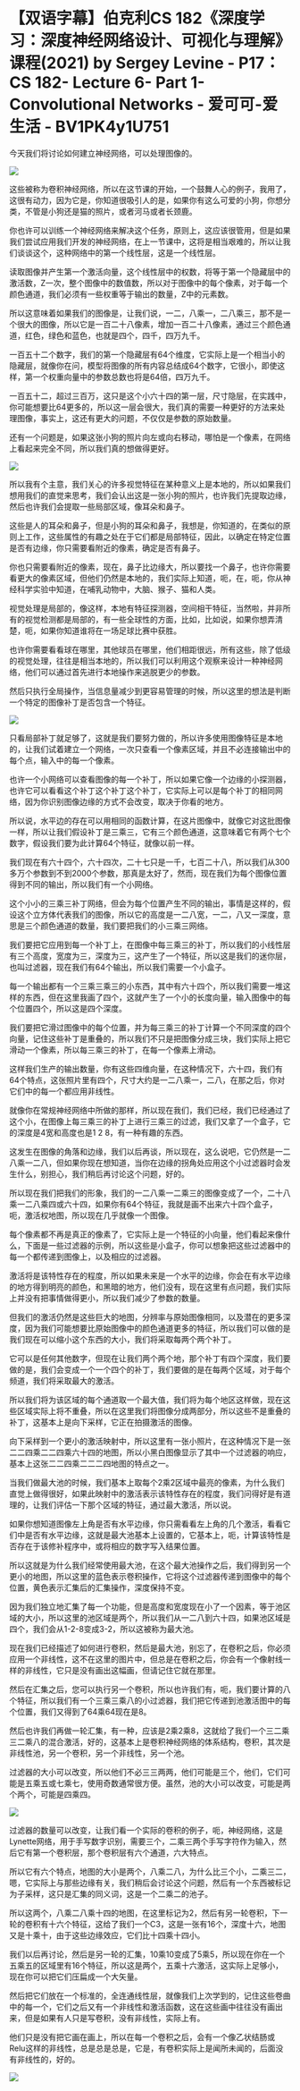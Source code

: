 # 【双语字幕】伯克利CS 182《深度学习：深度神经网络设计、可视化与理解》课程(2021) by Sergey Levine - P17：CS 182- Lecture 6- Part 1- Convolutional Networks - 爱可可-爱生活 - BV1PK4y1U751

今天我们将讨论如何建立神经网络，可以处理图像的。

![](img/aa26b7e88baee7fb28c864168a76f679_1.png)

这些被称为卷积神经网络，所以在这节课的开始，一个鼓舞人心的例子，我用了，这很有动力，因为它是，你知道很吸引人的是，如果你有这么可爱的小狗，你想分类，不管是小狗还是猫的照片，或者河马或者长颈鹿。

你也许可以训练一个神经网络来解决这个任务，原则上，这应该很管用，但是如果我们尝试应用我们开发的神经网络，在上一节课中，这将是相当艰难的，所以让我们谈谈这个，这种网络中的第一个线性层，这是一个线性层。

读取图像并产生第一个激活向量，这个线性层中的权数，将等于第一个隐藏层中的激活数，Z一次，整个图像中的数值数，所以对于图像中的每个像素，对于每一个颜色通道，我们必须有一些权重等于输出的数量，Z中的元素数。

所以这意味着如果我们的图像是，让我们说，一二，八乘一，二八乘三，那不是一个很大的图像，所以它是一百二十八像素，增加一百二十八像素，通过三个颜色通道，红色，绿色和蓝色，也就是四个，四千，四万九千。

一百五十二个数字，我们的第一个隐藏层有64个维度，它实际上是一个相当小的隐藏层，就像你在问，模型将图像的所有内容总结成64个数字，它很小，即使这样，第一个权重向量中的参数总数也将是64倍，四万九千。

一百五十二，超过三百万，这只是这个小六十四的第一层，尺寸隐层，在实践中，你可能想要比64更多的，所以这一层会很大，我们真的需要一种更好的方法来处理图像，事实上，这还有更大的问题，不仅仅是参数的原始数量。

还有一个问题是，如果这张小狗的照片向左或向右移动，哪怕是一个像素，在网络上看起来完全不同，所以我们真的想做得更好。



![](img/aa26b7e88baee7fb28c864168a76f679_3.png)

所以我有个主意，我们关心的许多视觉特征在某种意义上是本地的，所以如果我们想用我们的直觉来思考，我们会认出这是一张小狗的照片，也许我们先提取边缘，然后也许我们会提取一些局部区域，像耳朵和鼻子。

这些是人的耳朵和鼻子，但是小狗的耳朵和鼻子，我想是，你知道的，在类似的原则上工作，这些属性的有趣之处在于它们都是局部特征，因此，以确定在特定位置是否有边缘，你只需要看附近的像素，确定是否有鼻子。

你也只需要看附近的像素，现在，鼻子比边缘大，所以要找一个鼻子，也许你需要看更大的像素区域，但他们仍然是本地的，我们实际上知道，呃，在，呃，你从神经科学实验中知道，在哺乳动物中，大脑、猴子、猫和人类。

视觉处理是局部的，像这样，本地有特征探测器，空间相干特征，当然啦，并非所有的视觉检测都是局部的，有一些全球性的方面，比如，比如说，如果你想弄清楚，呃，如果你知道谁将在一场足球比赛中获胜。

也许你需要看看球在哪里，其他球员在哪里，他们相距很远，所有这些，除了低级的视觉处理，往往是相当本地的，所以我们可以利用这个观察来设计一种神经网络，他们可以通过首先进行本地操作来逃脱更少的参数。

然后只执行全局操作，当信息量减少到更容易管理的时候，所以这里的想法是判断一个特定的图像补丁是否包含一个特征。



![](img/aa26b7e88baee7fb28c864168a76f679_5.png)

只看局部补丁就足够了，这就是我们要努力做的，所以许多使用图像特征是本地的，让我们试着建立一个网络，一次只查看一个像素区域，并且不必连接输出中的每个点，输入中的每一个像素。

也许一个小网络可以查看图像的每一个补丁，所以如果它像一个边缘的小探测器，也许它可以看看这个补丁这个补丁这个补丁，它实际上可以是每个补丁的相同网络，因为你识别图像边缘的方式不会改变，取决于你看的地方。

所以说，水平边的存在可以用相同的函数计算，在这片图像中，就像它对这批图像一样，所以让我们假设补丁是三乘三，它有三个颜色通道，这意味着它有两个七个数字，假设我们要为此计算64个特征，就像以前一样。

我们现在有六十四个，六十四次，二十七只是一千，七百二十八，所以我们从300多万个参数到不到2000个参数，那真是太好了，然而，现在我们为每个图像位置得到不同的输出，所以我们有一个小网络。

这个小小的三乘三补丁网络，但会为每个位置产生不同的输出，事情是这样的，假设这个立方体代表我们的图像，所以它的高度是一二八宽，一二，八又一深度，意思是三个颜色通道的数量，我们要把我们的小三乘三网络。

我们要把它应用到每一个补丁上，在图像中每三乘三的补丁，所以我们的小线性层有三个高度，宽度为三，深度为三，这产生了一个特征，所以这是我们的迷你层，也叫过滤器，现在我们有64个输出，所以我们需要一个小盒子。

每一个输出都有一个三乘三乘三的小东西，其中有六十四个，所以我们需要一堆这样的东西，但在这里我画了四个，这就产生了一个小的长度向量，输入图像中的每个位置四个，所以这是四个深度。

我们要把它滑过图像中的每个位置，并为每三乘三的补丁计算一个不同深度的四个向量，记住这些补丁是重叠的，所以我们不只是把图像分成三块，我们实际上把它滑动一个像素，所以每三乘三的补丁，在每一个像素上滑动。

这样我们生产的输出数量，你有这些四维向量，在这种情况下，六十四，我们有64个特点，这张照片里有四个，尺寸大约是一二八乘一，二八，在那之后，你对它们中的每一个都应用非线性。

就像你在常规神经网络中所做的那样，所以现在我们，我们已经，我们已经通过了这个小，在图像上每三乘三的补丁上进行三乘三的过滤，我们又拿了一个盒子，它的深度是4宽和高度也是1 2 8，有一种有趣的东西。

这发生在图像的角落和边缘，我们以后再谈，所以现在，这么说吧，它仍然是一二八乘一二八，但如果你现在想知道，当你在边缘的拐角处应用这个小过滤器时会发生什么，别担心，我们稍后再讨论这个问题，好的。

所以现在我们把我们的形象，我们的一二八乘一二乘三的图像变成了一个，二十八乘一二八乘四或六十四，如果你有64个特征，我就是画不出来六十四个盒子，呃，激活权地图，所以现在几乎就像一个图像。

每个像素都不再是真正的像素了，它实际上是一个特征的小向量，他们看起来像什么，下面是一些过滤器的示例，所以这些是小盒子，你可以想象把这些过滤器中的每一个都传递到图像上，以及相应的过滤器。

激活将是该特性存在的程度，所以如果未来是一个水平的边缘，你会在有水平边缘的地方得到明亮的颜色，和黑暗的地方，他们没有，现在这里有点问题，我们实际上并没有把事情做得更小，所以我们减少了参数的数量。

但我们的激活仍然是这些巨大的地图，分辨率与原始图像相同，以及潜在的更多深度，因为我们可能想要比原始图像中的颜色通道更多的特征，所以我们可以做的是我们现在可以缩小这个东西的大小，我们将采取每两个两个补丁。

它可以是任何其他数字，但现在让我们两个两个地，那个补丁有四个深度，我们要做的是，我们会变成一个一个四个的补丁，我们要做的是在每两个区域，对于每个频道，我们将采取最大的激活。

所以我们将为该区域的每个通道取一个最大值，我们将为每个地区这样做，现在这些区域实际上将不重叠，所以在这里我们将图像分成两部分，所以这些不是重叠的补丁，这基本上是向下采样，它正在拍摄激活的图像。

向下采样到一个更小的激活映射中，所以这里有一张小照片，在这种情况下是一张二二四乘二二四乘六十四的地图，所以小黑白图像显示了其中一个过滤器的响应，基本上这张二二四乘二二二四地图的特点之一。

当我们做最大池的时候，我们基本上取每个2乘2区域中最亮的像素，为什么我们直觉上做得很好，如果此映射中的激活表示该特性存在的程度，我们问得好是有道理的，让我们评估一下那个区域的特征，通过最大激活，所以说。

如果你想知道图像左上角是否有水平边缘，你只需看看左上角的几个激活，看看它们中是否有水平边缘，这就是最大池基本上设置的，它基本上，呃，计算该特性是否存在于该修补程序中，或将相应的数字写入结果位置。

所以这就是为什么我们经常使用最大池，在这个最大池操作之后，我们得到另一个更小的地图，所以这里的蓝色表示卷积操作，它将这个过滤器传递到图像中的每个位置，黄色表示汇集后的汇集操作，深度保持不变。

因为我们独立地汇集了每一个功能，但是高度和宽度现在小了一个因素，等于池区域的大小，所以这里的池区域是两个，所以我们从一二八到六十四，如果池区域是四个，我们会从1-2-8变成3-2，所以这被称为最大池。

现在我们已经描述了如何进行卷积，然后是最大池，别忘了，在卷积之后，你必须应用一个非线性，这不在这里的图片中，但总是在卷积之后，你会有一个像射线一样的非线性，它只是没有画出这幅画，但请记住它就在那里。

然后在汇集之后，您可以执行另一个卷积，所以也许我们有，呃，我们要计算的八个特征，所以我们有一个三乘三乘八的小过滤器，我们把它传递到池激活图中的每个位置，我们又得到了64乘64现在是8。

然后也许我们再做一轮汇集，有一种，应该是2乘2乘8，这就给了我们一个三二乘三二乘八的混合激活，好的，这基本上是卷积神经网络的体系结构，卷积，其次是非线性池，另一个卷积，另一个非线性，另一个池。

过滤器的大小可以改变，所以他们不必三三两两，他们可能是三个，他们，它们可能是五乘五或七乘七，使用奇数通常很方便。虽然，池的大小可以改变，可能是两个两个，可能是四乘四。



![](img/aa26b7e88baee7fb28c864168a76f679_7.png)

过滤器的数量可以改变，让我们看一个实际的卷积的例子，呃，神经网络，这是Lynette网络，用于手写数字识别，需要三个，二乘三两个手写字符作为输入，然后它有第一个卷积层，那个卷积层有六个通道，六大特点。

所以它有六个特点，地图的大小是两个，八乘二八，为什么比三个小，二乘三二，嗯，它实际上与那些边缘有关，我们稍后会讨论这个问题，然后有一个东西被标记为子采样，这只是汇集的同义词，这是一个二乘二的池子。

所以这两个，八乘二八乘十四的地图，在这里标记为2，然后有另一轮卷积，下一轮的卷积有十六个特征，这给了我们一个C3，这是一张有16个，深度十六，地图又是十乘十，由于这些边缘效应，它们比十四乘十四小。

我们以后再讨论，然后是另一轮的汇集，10乘10变成了5乘5，所以现在你在一个五乘五的区域里有16个特征，所以这是两个，五乘十六激活，这实际上足够小，现在你可以把它们压扁成一个大矢量。

然后把它们放在一个标准的，全连通线性层，就像我们上次学到的，记住这些卷曲中的每一个，它们之后又有一个非线性和激活函数，这在这些画中往往没有画出来，但是如果有人只是写卷积，没有非线性，实际上有。

他们只是没有把它画在画上，所以在每一个卷积之后，会有一个像乙状结肠或Relu这样的非线性，总是总是总是，它是，有卷积实际上是闻所未闻的，后面没有非线性的，好的。



![](img/aa26b7e88baee7fb28c864168a76f679_9.png)
